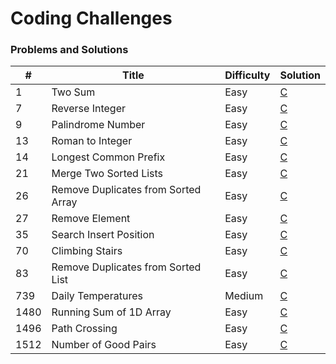 # Coding Challenges

### Problems and Solutions
| #    | Title                               | Difficulty | Solution                                   |
|------|-------------------------------------|------------|--------------------------------------------|
| 1    | Two Sum                             | Easy       | [C](two_sum.c)                             |
| 7    | Reverse Integer                     | Easy       | [C](reverse_integer.c)                     |
| 9    | Palindrome Number                   | Easy       | [C]([palindrome_number.c)                  |
| 13   | Roman to Integer                    | Easy       | [C](roman_to_integer.c)                    |
| 14   | Longest Common Prefix               | Easy       | [C](longest_common_prefix.c)               |
| 21   | Merge Two Sorted Lists              | Easy       | [C](merge_two_sorted_lists.c)              |
| 26   | Remove Duplicates from Sorted Array | Easy       | [C](remove_duplicates_from_sorted_array.c) |
| 27   | Remove Element                      | Easy       | [C](remove_element.c)                      |
| 35   | Search Insert Position              | Easy       | [C](search_insert_position.c)              |
| 70   | Climbing Stairs                     | Easy       | [C](climbing_stairs.c)                     |
| 83   | Remove Duplicates from Sorted List  | Easy       | [C](remove_duplicates_from_sorted_list.c)  |
| 739  | Daily Temperatures                  | Medium     | [C](daily_temperatures.c)                  |
| 1480 | Running Sum of 1D Array             | Easy       | [C](running_sum_of_array.c)                |
| 1496 | Path Crossing                       | Easy       | [C](path_crossing.c)                       |
| 1512 | Number of Good Pairs                | Easy       | [C](number_of_good_pairs.c)                |
